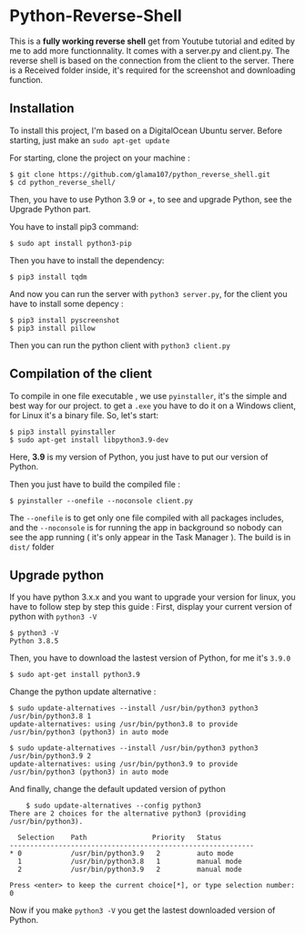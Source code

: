 # Python-Reverse-Shell

This is a **fully working reverse shell** get from Youtube tutorial and edited by me to add more functionnality.
It comes with a server.py and client.py. The reverse shell is based on the connection from the client to the server.
There is a Received folder inside, it's required for the screenshot and downloading function.


## Installation
To install this project, I'm based on a DigitalOcean Ubuntu server.
Before starting, just make an `sudo apt-get update` 

For starting, clone the project  on your machine :

    $ git clone https://github.com/glama107/python_reverse_shell.git 
    $ cd python_reverse_shell/
Then, you have to use Python 3.9 or +, to see and upgrade Python, see the Upgrade Python part.

You have to install pip3 command:

    $ sudo apt install python3-pip		
Then you have to install the dependency:

    $ pip3 install tqdm
And now you can run the server with `python3 server.py`, for the client you have to install some depency :

    $ pip3 install pyscreenshot
    $ pip3 install pillow
Then you can run the python client with `python3 client.py`

## Compilation of the client

To compile in one file executable , we use `pyinstaller`, it's the simple and best way for our project.
to get a `.exe` you have to do it on a Windows client, for Linux it's a binary file.
So, let's start:

    $ pip3 install pyinstaller
    $ sudo apt-get install libpython3.9-dev
Here, **3.9** is my version of Python, you just have to put our version of Python.

Then you just have to build the compiled file :

    $ pyinstaller --onefile --noconsole client.py
The `--onefile` is to get only one file compiled with all packages includes, and the `--noconsole` is for running the app in background so nobody can see the app running ( it's only appear in the Task Manager ).
The build is in `dist/` folder 

## Upgrade python

If you have python 3.x.x and you want to upgrade your version for linux, you have to follow step by step this guide :
First, display your current version of python with `python3 -V`

    $ python3 -V 
    Python 3.8.5
Then, you have to download the lastest version of Python, for me it's `3.9.0`

    $ sudo apt-get install python3.9
Change the python update alternative :

    $ sudo update-alternatives --install /usr/bin/python3 python3 /usr/bin/python3.8 1
    update-alternatives: using /usr/bin/python3.8 to provide /usr/bin/python3 (python3) in auto mode
    
    $ sudo update-alternatives --install /usr/bin/python3 python3 /usr/bin/python3.9 2
    update-alternatives: using /usr/bin/python3.9 to provide /usr/bin/python3 (python3) in auto mode

And finally, change the default updated version of python 
```
    $ sudo update-alternatives --config python3
There are 2 choices for the alternative python3 (providing /usr/bin/python3).

  Selection    Path                Priority   Status
------------------------------------------------------------
* 0            /usr/bin/python3.9   2         auto mode
  1            /usr/bin/python3.8   1         manual mode
  2            /usr/bin/python3.9   2         manual mode

Press <enter> to keep the current choice[*], or type selection number: 0
```
Now if you make `python3 -V` you get the lastest downloaded version of Python.

